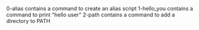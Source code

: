 0-alias contains a command to create an alias script
1-hello_you contains a command to print "hello user"
2-path contains a command to add a directory to PATH
